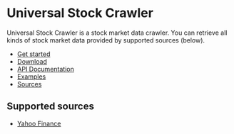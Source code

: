 # Universal Stock Crawler

Universal Stock Crawler is a stock market data crawler.
You can retrieve all kinds of stock market data provided by supported sources (below).

- [Get started]( ./docs/get-started.md )
- [Download]( https://github.com/kdzlvaids/stock-crawler/archive/master.zip )
- [API Documentation]( ./docs/api-documentation.md )
- [Examples]( ./examples )
- [Sources]( ./src )

## Supported sources
- [Yahoo Finance]( https://finance.yahoo.com )

